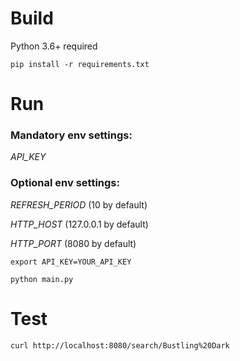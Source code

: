 # Build

Python 3.6+ required

`pip install -r requirements.txt`

# Run

### Mandatory env settings:

*API_KEY*

### Optional env settings:

*REFRESH_PERIOD* (10 by default)

*HTTP_HOST* (127.0.0.1 by default)

*HTTP_PORT* (8080 by default)

`export API_KEY=YOUR_API_KEY`

`python main.py`

# Test

`curl http://localhost:8080/search/Bustling%20Dark`
